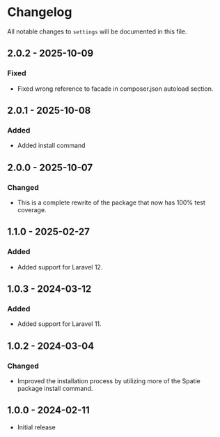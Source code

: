 # Changelog

All notable changes to `settings` will be documented in this file.

## 2.0.2 - 2025-10-09

### Fixed

-   Fixed wrong reference to facade in composer.json autoload section.

## 2.0.1 - 2025-10-08

### Added

-   Added install command

## 2.0.0 - 2025-10-07

### Changed

-   This is a complete rewrite of the package that now has 100% test coverage.

## 1.1.0 - 2025-02-27

### Added

-   Added support for Laravel 12.

## 1.0.3 - 2024-03-12

### Added

-   Added support for Laravel 11.

## 1.0.2 - 2024-03-04

### Changed

-   Improved the installation process by utilizing more of the Spatie package install command.

## 1.0.0 - 2024-02-11

-   Initial release
